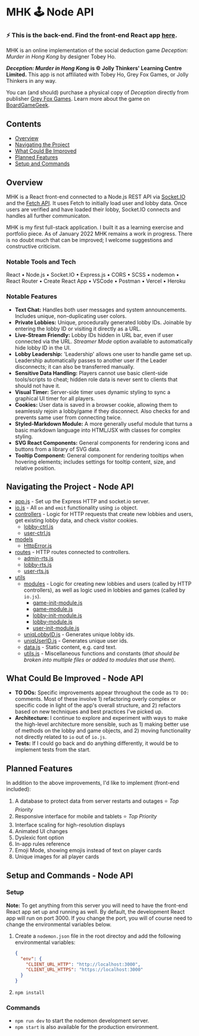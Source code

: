 # MHK 🕹 Node API

### ⚡️ This is the back-end. Find the front-end React app [here](https://github.com/Zilifant/mhk-front).

MHK is an online implementation of the social deduction game *Deception: Murder in Hong Kong* by designer Tobey Ho.

***Deception: Murder in Hong Kong* is © Jolly Thinkers' Learning Centre Limited.**
This app is not affiliated with Tobey Ho, Grey Fox Games, or Jolly Thinkers in any way.

You can (and should) purchase a physical copy of *Deception* directly from publisher [Grey Fox Games](https://greyfoxgames.com/deception-murder-in-hong-kong/). Learn more about the game on [BoardGameGeek](https://boardgamegeek.com/boardgame/156129/deception-murder-hong-kong).

## Contents
- [Overview](#overview)
- [Navigating the Project](#navigating-the-project---node-api)
- [What Could Be Improved](#what-could-be-improved---node-api)
- [Planned Features](#planned-features)
- [Setup and Commands](#setup-and-commands---node-api)

## Overview
MHK is a React front-end connected to a Node.js REST API via [Socket.IO](https://socket.io/) and the [Fetch API](https://developer.mozilla.org/en-US/docs/Web/API/Fetch_API). It uses Fetch to initially load user and lobby data. Once users are verified and have loaded their lobby, Socket.IO connects and handles all further communicaton.

MHK is my first full-stack application. I built it as a learning exercise and portfolio piece. As of January 2022 MHK remains a work in progress. There is no doubt much that can be improved; I welcome suggestions and constructive criticism.

### Notable Tools and Tech
React • Node.js • Socket.IO • Express.js • CORS • SCSS • nodemon • React Router • Create React App • VSCode • Postman • Vercel • Heroku 

### Notable Features
- **Text Chat:** Handles both user messages and system announcements. Includes unique, non-duplicating user colors.
- **Private Lobbies:** Unique, procedurally generated lobby IDs. Joinable by entering the lobby ID or visiting it directly as a URL.
- **Live-Stream Friendly:** Lobby IDs hidden in URL bar, even if user connected via the URL. *Streamer Mode* option available to automatically hide lobby ID in the UI.
- **Lobby Leadership:** 'Leadership' allows one user to handle game set up. Leadership automatically passes to another user if the Leader disconnects; it can also be transferred manually.
- **Sensitive Data Handling:** Players cannot use basic client-side tools/scripts to cheat; hidden role data is never sent to clients that should not have it.
- **Visual Timer:** Server-side timer uses dynamic styling to sync a graphical UI timer for all players.
- **Cookies:** User data is saved in a browser cookie, allowing them to seamlessly rejoin a lobby/game if they disconnect. Also checks for and prevents same user from connecting twice.
- **Styled-Markdown Module:** A more generally useful module that turns a basic markdown language into HTML/JSX with classes for complex styling.
- **SVG React Components:** General components for rendering icons and buttons from a library of SVG data.
- **Tooltip Component:** General component for rendering tooltips when hovering elements; includes settings for tooltip content, size, and relative position.

## Navigating the Project - Node API
* [app.js](./app.js) - Set up the Express HTTP and socket.io server.
* [io.js](./io.js) - All `on` and `emit` functionality using `io` object.
* [controllers](./controllers) - Logic for HTTP requests that create new lobbies and users, get existing lobby data, and check visitor cookies.
  * [lobby-ctrl.js](./controllers/lobby-ctrl.js)
  * [user-ctrl.js](./controllers/user-ctrl.js)
* [models](./models)
  * [HttpError.js](./models/HttpError.js)
* [routes](./routes) - HTTP routes connected to controllers.
  * [admin-rts.js](./routes/admin-rts.js)
  * [lobby-rts.js](./routes/lobby-rts.js)
  * [user-rts.js](./routes/user-rts.js)
* [utils](./utils)
  * [modules](./utils/modules) - Logic for creating new lobbies and users (called by HTTP controllers), as well as logic used in lobbies and games (called by `io.js`).
    * [game-init-module.js](./utils/modules/game-init-module.js)
    * [game-module.js](./utils/modules/game-module.js)
    * [lobby-init-module.js](./utils/modules/lobby-init-module.js)
    * [lobby-module.js](./utils/modules/lobby-module.js)
    * [user-init-module.js](./utils/modules/user-init-module.js)
  * [uniqLobbyID.js](./utils/uniqLobbyID.js) - Generates unique lobby ids.
  * [uniqUserID.js](./utils/uniqUserID.js) - Generates unique user ids.
  * [data.js](./utils/data.js) - Static content, e.g. card text.
  * [utils.js](./utils/utils.js) - Miscellaneous functions and constants (*that should be broken into multiple files or added to modules that use them*).

## What Could Be Improved - Node API
* **TO DOs:** Specific improvements appear throughout the code as `TO DO:` comments. Most of these involve 1) refactoring overly complex or specific code in light of the app's overall structure, and 2) refactors based on new techniques and best practices I've picked up.
* **Architecture:** I continue to explore and experiment with ways to make the high-level architecture more sensible, such as 1) making better use of methods on the lobby and game objects, and 2) moving functionality not directly related to `io` out of `io.js`.
* **Tests:** If I could go back and do anything differently, it would be to implement tests from the start.

## Planned Features
In addition to the above improvements, I'd like to implement (front-end included):
1. A database to protect data from server restarts and outages ⭐️ *Top Priority*
2. Responsive interface for mobile and tablets ⭐️ *Top Priority*
3. Interface scaling for high-resolution displays
4. Animated UI changes
5. Dyslexic font option
6. In-app rules reference
7. Emoji Mode, showing emojis instead of text on player cards
8. Unique images for all player cards

## Setup and Commands - Node API

### Setup

**Note:** To get anything from this server you will need to have the front-end React app set up and running as well. By default, the development React app will run on port 3000. If you change the port, you will of course need to change the environmental variables below.

1. Create a `nodemon.json` file in the root directoy and add the following environmental variables:

    ```json
    {
      "env": {
        "CLIENT_URL_HTTP": "http://localhost:3000",
        "CLIENT_URL_HTTPS": "https://localhost:3000"
      }
    }
    ```
2. `npm install`

### Commands

- `npm run dev` to start the nodemon development server.
- `npm start` is also available for the production environment.